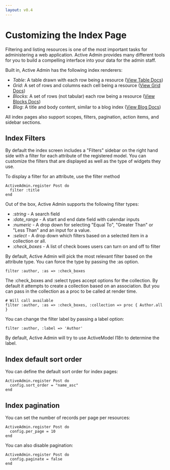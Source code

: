 ```yaml
---
layout: v0.4
---
```

# Customizing the Index Page

Filtering and listing resources is one of the most important tasks for
administering a web application. Active Admin provides many different tools for
you to build a compelling interface into your data for the admin staff.

Built in, Active Admin has the following index renderers:

* *Table*: A table drawn with each row being a resource ([View Table Docs](/docs/v0.4/3-index-pages/index-as-table.html))
* *Grid*: A set of rows and columns each cell being a resource ([View Grid Docs](/docs/v0.4/3-index-pages/index-as-grid.html))
* *Blocks*: A set of rows (not tabular) each row being a resource ([View Blocks Docs](/docs/v0.4/3-index-pages/index-as-block.html))
* *Blog*: A title and body content, similar to a blog index ([View Blog Docs](/docs/v0.4/3-index-pages/index-as-blog.html))

All index pages also support scopes, filters, pagination, action items, and
sidebar sections.

## Index Filters

By default the index screen includes a "Filters" sidebar on the right hand side
with a filter for each attribute of the registered model. You can customize the
filters that are displayed as well as the type of widgets they use.

To display a filter for an attribute, use the filter method

    ActiveAdmin.register Post do
      filter :title
    end

Out of the box, Active Admin supports the following filter types:

* *:string* - A search field
* *:date_range* - A start and end date field with calendar inputs
* *:numeric* - A drop down for selecting "Equal To", "Greater Than" or "Less
  Than" and an input for a value.
* *:select* - A drop down which filters based on a selected item in a collection
  or all.
* *:check_boxes* - A list of check boxes users can turn on and off to filter

By default, Active Admin will pick the most relevant filter based on the
attribute type. You can force the type by passing the :as option.

    filter :author, :as => :check_boxes

The :check_boxes and :select types accept options for the collection. By default
it attempts to create a collection based on an association. But you can pass in
the collection as a proc to be called at render time.

    # Will call available
    filter :author, :as => :check_boxes, :collection => proc { Author.all }

You can change the filter label by passing a label option:

    filter :author, :label => 'Author'

By default, Active Admin will try to use ActiveModel I18n to determine the label.

## Index default sort order

You can define the default sort order for index pages:

    ActiveAdmin.register Post do
      config.sort_order = "name_asc"
    end

## Index pagination


You can set the number of records per page per resources:

    ActiveAdmin.register Post do
      config.per_page = 10
    end

You can also disable pagination:

    ActiveAdmin.register Post do
      config.paginate = false
    end
